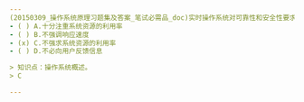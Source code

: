 ```yaml
---
(20150309_操作系统原理习题集及答案_笔试必需品_doc)实时操作系统对可靠性和安全性要求极高，它﹎﹎﹎﹎。
- ( ) A.十分注重系统资源的利用率 
- ( ) B.不强调响应速度 
- (x) C.不强求系统资源的利用率 
- ( ) D.不必向用户反馈信息

> 知识点：操作系统概述。
> C

---
```

